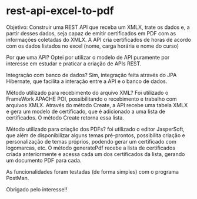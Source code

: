# rest-api-excel-to-pdf

Objetivo: Construir uma REST API que receba um XMLX, trate os dados e, a partir desses dados, seja capaz de emitir certificados em PDF com as informações coletadas do XMLX. A API cria certificados de horas de acordo com os dados listados no excel (nome, carga horária e nome do curso)

Por que uma API? Optei por utilizar o modelo de API puramente por interesse em estudar e praticar a criação de APIs REST.

Integração com banco de dados? Sim, integração feita através do JPA Hibernate, que facilita a interação entre a API e o banco de dados.

Método utilizado para recebimento do arquivo XML? Foi utilizado o FrameWork APACHE POI, possibilitando o recebimento e trabalho com arquivos XMLX. Através do método Create, a API recebe uma tabela XMLX e gera um modelo de certificado, que é adicionado a uma lista de certificados. O método Create retorna essa lista.

Método utilizado para criação dos PDFs? foi utilizado o editor JasperSoft, que além de disponibilizar alguns temas pré-prontos, possibilita criação e personalização de temas próprios, podendo gerar um certificado com logomarcas, etc. O método generatePdf recebe a lista de certificados criada anteriormente e acessa cada um dos certificados da lista, gerando um documento PDF para cada.

As funcionalidades foram testadas (de forma simples) com o programa PostMan.

Obrigado pelo interesse!!

